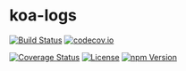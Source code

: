# koa-logs

[![Build Status](https://travis-ci.org/hardog/koa-logs.svg?branch=v2)](https://travis-ci.org/hardog/koa-logs)
[![codecov.io](http://codecov.io/github/hardog/koa-logs.svg?branch=v2)](http://codecov.io/github/hardog/koa-logs?branch=master)

[![Coverage Status](https://img.shields.io/codecov/c/github/hardog/koa-logs.svg?branch=v2)](https://codecov.io/github/hardog/koa-logs/branch/v2)
[![License](https://img.shields.io/npm/l/koa-logs.svg)](https://www.npmjs.com/package/koa-logs)
[![npm Version](https://img.shields.io/npm/v/koa-logs.svg)](https://www.npmjs.com/package/koa-logs)

